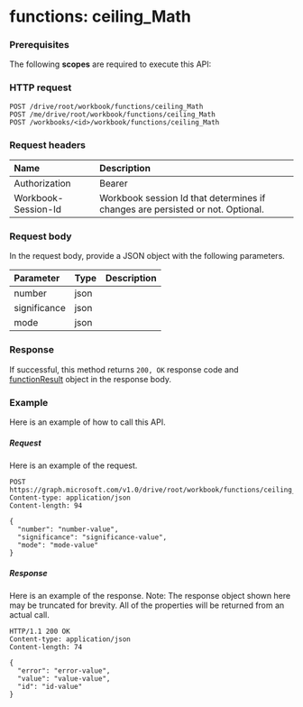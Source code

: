 # functions: ceiling_Math


### Prerequisites
The following **scopes** are required to execute this API: 
### HTTP request
<!-- { "blockType": "ignored" } -->
```http
POST /drive/root/workbook/functions/ceiling_Math
POST /me/drive/root/workbook/functions/ceiling_Math
POST /workbooks/<id>/workbook/functions/ceiling_Math

```
### Request headers
| Name       | Description|
|:---------------|:----------|
| Authorization  | Bearer <code>|
| Workbook-Session-Id  | Workbook session Id that determines if changes are persisted or not. Optional.|

### Request body
In the request body, provide a JSON object with the following parameters.

| Parameter	   | Type	|Description|
|:---------------|:--------|:----------|
|number|json||
|significance|json||
|mode|json||

### Response
If successful, this method returns `200, OK` response code and [functionResult](../resources/functionresult.md) object in the response body.

### Example
Here is an example of how to call this API.
##### Request
Here is an example of the request.
<!-- {
  "blockType": "request",
  "name": "functions_ceiling_math"
}-->
```http
POST https://graph.microsoft.com/v1.0/drive/root/workbook/functions/ceiling_Math
Content-type: application/json
Content-length: 94

{
  "number": "number-value",
  "significance": "significance-value",
  "mode": "mode-value"
}
```

##### Response
Here is an example of the response. Note: The response object shown here may be truncated for brevity. All of the properties will be returned from an actual call.
<!-- {
  "blockType": "response",
  "truncated": true,
  "@odata.type": "microsoft.graph.functionResult"
} -->
```http
HTTP/1.1 200 OK
Content-type: application/json
Content-length: 74

{
  "error": "error-value",
  "value": "value-value",
  "id": "id-value"
}
```

<!-- uuid: 8fcb5dbc-d5aa-4681-8e31-b001d5168d79
2015-10-25 14:57:30 UTC -->
<!-- {
  "type": "#page.annotation",
  "description": "functions: ceiling_Math",
  "keywords": "",
  "section": "documentation",
  "tocPath": ""
}-->